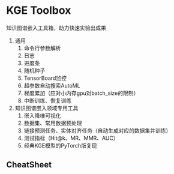 # KGE Toolbox

知识图谱嵌入工具箱，助力快速实验出成果

1. 通用
   1. 命令行参数解析
   2. 日志
   3. 进度条
   4. 随机种子
   5. TensorBoard监控
   6. 超参数自动搜索AutoML
   7. 梯度累加（应对小内存gpu对batch_size的限制）
   8. 中断训练、恢复训练
2. 知识图谱嵌入领域专用工具
   1. 嵌入降维可视化
   2. 数据集、常用数据预处理
   3. 链接预测任务、实体对齐任务（自动生成对应的数据集并训练）
   4. 测试指标（Hit@k、MR、MMR、AUC）
   5. 经典KGE模型的PyTorch版复现


## CheatSheet

